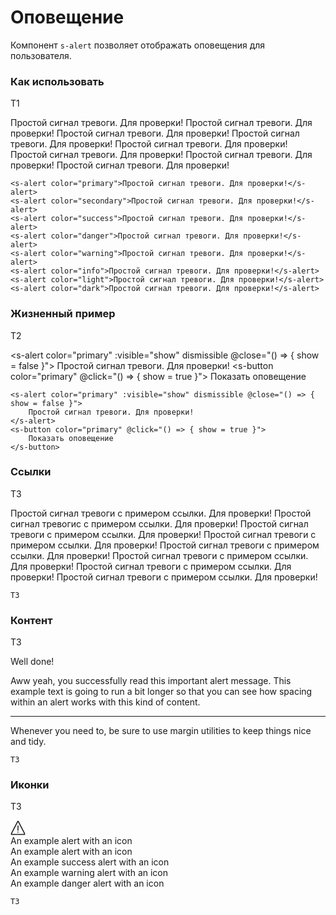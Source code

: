 # Оповещение

Компонент `s-alert` позволяет отображать оповещения для пользователя. 

### Как использовать
Т1

<s-alert color="primary">Простой сигнал тревоги. Для проверки!</s-alert>
<s-alert color="secondary">Простой сигнал тревоги. Для проверки!</s-alert>
<s-alert color="success">Простой сигнал тревоги. Для проверки!</s-alert>
<s-alert color="danger">Простой сигнал тревоги. Для проверки!</s-alert>
<s-alert color="warning">Простой сигнал тревоги. Для проверки!</s-alert>
<s-alert color="info">Простой сигнал тревоги. Для проверки!</s-alert>
<s-alert color="light">Простой сигнал тревоги. Для проверки!</s-alert>
<s-alert color="dark">Простой сигнал тревоги. Для проверки!</s-alert>

``` vue
<s-alert color="primary">Простой сигнал тревоги. Для проверки!</s-alert>
<s-alert color="secondary">Простой сигнал тревоги. Для проверки!</s-alert>
<s-alert color="success">Простой сигнал тревоги. Для проверки!</s-alert>
<s-alert color="danger">Простой сигнал тревоги. Для проверки!</s-alert>
<s-alert color="warning">Простой сигнал тревоги. Для проверки!</s-alert>
<s-alert color="info">Простой сигнал тревоги. Для проверки!</s-alert>
<s-alert color="light">Простой сигнал тревоги. Для проверки!</s-alert>
<s-alert color="dark">Простой сигнал тревоги. Для проверки!</s-alert>
```

### Жизненный пример
Т2

<s-alert color="primary" :visible="show" dismissible @close="() => { show = false }">
    Простой сигнал тревоги. Для проверки!
</s-alert>
<s-button color="primary" @click="() => { show = true }">
    Показать оповещение
</s-button>

``` vue
<s-alert color="primary" :visible="show" dismissible @close="() => { show = false }">
    Простой сигнал тревоги. Для проверки!
</s-alert>
<s-button color="primary" @click="() => { show = true }">
    Показать оповещение
</s-button>
```

### Ссылки
Т3

<s-alert color="primary">Простой сигнал тревоги с <s-alert-link href="#">примером ссылки</s-alert-link>. Для проверки!</s-alert>
<s-alert color="secondary">Простой сигнал тревогис с <s-alert-link href="#">примером ссылки</s-alert-link>. Для проверки!</s-alert>
<s-alert color="success">Простой сигнал тревоги с <s-alert-link href="#">примером ссылки</s-alert-link>. Для проверки!</s-alert>
<s-alert color="danger">Простой сигнал тревоги с <s-alert-link href="#">примером ссылки</s-alert-link>. Для проверки!</s-alert>
<s-alert color="warning">Простой сигнал тревоги с <s-alert-link href="#">примером ссылки</s-alert-link>. Для проверки!</s-alert>
<s-alert color="info">Простой сигнал тревоги с <s-alert-link href="#">примером ссылки</s-alert-link>. Для проверки!</s-alert>
<s-alert color="light">Простой сигнал тревоги с <s-alert-link href="#">примером ссылки</s-alert-link>. Для проверки!</s-alert>
<s-alert color="dark">Простой сигнал тревоги с <s-alert-link href="#">примером ссылки</s-alert-link>. Для проверки!</s-alert>

``` vue
Т3
```

### Контент
Т3

<s-alert color="success">
  <s-alert-heading>Well done!</s-alert-heading>
  <p>Aww yeah, you successfully read this important alert message. This example text is going to run a bit longer so that you can see how spacing within an alert works with this kind of content.</p>
  <hr />
  <p class="mb-0">Whenever you need to, be sure to use margin utilities to keep things nice and tidy.</p>
</s-alert>


``` vue
Т3
```

### Иконки
Т3

<s-alert color="primary" class="d-flex align-items-center">
  <svg class="flex-shrink-0 me-2" width="24" height="24" viewBox="0 0 512 512">
    <rect width="32" height="176" x="240" y="176" fill="var(--ci-primary-color, currentColor)" class="ci-primary"></rect><rect width="32" height="32" x="240" y="384" fill="var(--ci-primary-color, currentColor)" class="ci-primary"></rect><path fill="var(--ci-primary-color, currentColor)" d="M274.014,16H237.986L16,445.174V496H496V445.174ZM464,464H48V452.959L256,50.826,464,452.959Z" class="ci-primary"></path>
  </svg>
  <div>
    An example alert with an icon
  </div>
</s-alert>

<s-alert color="primary" class="d-flex align-items-center">
  <s-icon icon="cil-info" class="flex-shrink-0 me-2" width="24" height="24" />
  <div>
    An example alert with an icon
  </div>
</s-alert>
<s-alert color="success" class="d-flex align-items-center">
  <s-icon icon="cil-check-circle" class="flex-shrink-0 me-2" width="24" height="24" />
  <div>
    An example success alert with an icon
  </div>
</s-alert>
<s-alert color="warning" class="d-flex align-items-center">
  <s-icon icon="cil-warning" class="flex-shrink-0 me-2" width="24" height="24" />
  <div>
    An example warning alert with an icon
  </div>
</s-alert>
<s-alert color="danger" class="d-flex align-items-center">
  <s-icon icon="cil-burn" class="flex-shrink-0 me-2" width="24" height="24" />
  <div>
    An example danger alert with an icon
  </div>
</s-alert>

``` vue
Т3
```

<script>
  export default {
    data() {
      return { 
        show: false
      }
    }
  }
</script>